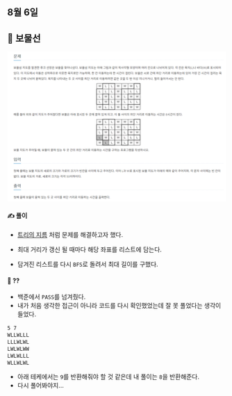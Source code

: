 ## 8월 6일

## 🚩 보물선

![image-20210806194628211](README.assets/image-20210806194628211.png)



#### ✍ 풀이

- [트리의 지름](https://github.com/airwalk741/Algorithm/tree/master/algorithm/7%EC%9B%94/7%EC%9B%94-19%EC%9D%BC) 처럼 문제를 해결하고자 했다.

- 최대 거리가 갱신 될 때마다 해당 좌표를 리스트에 담는다.

- 담겨진 리스트를 다시 `BFS`로 돌려서 최대 길이를 구했다.



#### 🤔 ??

- 백준에서 `PASS`를 넘겨줬다.
- 내가 처음 생각한 접근이 아니라 코드를 다시 확인했었는데 잘 못 풀었다는 생각이 들었다.

```
5 7
WLLWLLL
LLLWLWL
LWLWLWW
LWLWLLL
WLLWLWL
```

- 아래 테케에서는 `9`를 반환해줘야 할 것 같은데 내 풀이는 `8`을 반환해준다.
- 다시 풀어봐야지...



